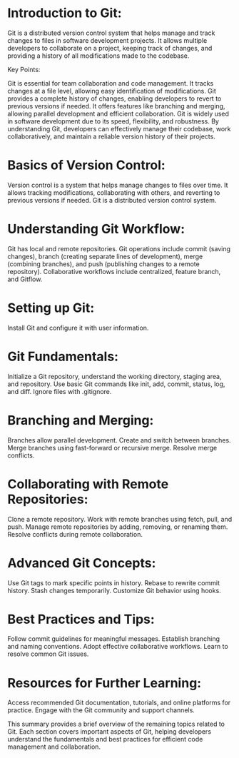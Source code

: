 # Introduction to Git:

Git is a distributed version control system that helps manage and track changes to files in software development projects. It allows multiple developers to collaborate on a project, keeping track of changes, and providing a history of all modifications made to the codebase.

Key Points:

Git is essential for team collaboration and code management.
It tracks changes at a file level, allowing easy identification of modifications.
Git provides a complete history of changes, enabling developers to revert to previous versions if needed.
It offers features like branching and merging, allowing parallel development and efficient collaboration.
Git is widely used in software development due to its speed, flexibility, and robustness.
By understanding Git, developers can effectively manage their codebase, work collaboratively, and maintain a reliable version history of their projects.

# Basics of Version Control:

Version control is a system that helps manage changes to files over time. It allows tracking modifications, collaborating with others, and reverting to previous versions if needed. Git is a distributed version control system.

# Understanding Git Workflow:

Git has local and remote repositories. Git operations include commit (saving changes), branch (creating separate lines of development), merge (combining branches), and push (publishing changes to a remote repository). Collaborative workflows include centralized, feature branch, and Gitflow.

# Setting up Git:
Install Git and configure it with user information.

# Git Fundamentals:

Initialize a Git repository, understand the working directory, staging area, and repository. Use basic Git commands like init, add, commit, status, log, and diff. Ignore files with .gitignore.

# Branching and Merging:

Branches allow parallel development. Create and switch between branches. Merge branches using fast-forward or recursive merge. Resolve merge conflicts.

# Collaborating with Remote Repositories:
Clone a remote repository. Work with remote branches using fetch, pull, and push. Manage remote repositories by adding, removing, or renaming them. Resolve conflicts during remote collaboration.

# Advanced Git Concepts:

Use Git tags to mark specific points in history. Rebase to rewrite commit history. Stash changes temporarily. Customize Git behavior using hooks.

# Best Practices and Tips:

Follow commit guidelines for meaningful messages. Establish branching and naming conventions. Adopt effective collaborative workflows. Learn to resolve common Git issues.

# Resources for Further Learning:

Access recommended Git documentation, tutorials, and online platforms for practice. Engage with the Git community and support channels.

This summary provides a brief overview of the remaining topics related to Git. Each section covers important aspects of Git, helping developers understand the fundamentals and best practices for efficient code management and collaboration.